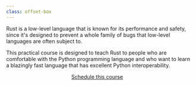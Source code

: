 ```yaml
---
class: offset-box
---
```


Rust is a low-level language that is known for its performance and safety, since it's designed to prevent a whole family of bugs that low-level languages are often subject to.

This practical course is designed to teach Rust to people who are comfortable with the Python programming language and who want to learn a blazingly fast language that has excellent Python interoperability.

<div style="display:flex; justify-content:center;">
    <a href="#contact-me" class="btn" style="margin-right: 1em;">Schedule this course</a>
</div>
